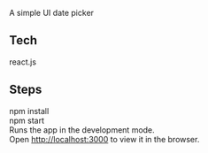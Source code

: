 A simple UI date picker

## Tech
react.js

## Steps
npm install <br />
npm start <br />
Runs the app in the development mode.<br />
Open [http://localhost:3000](http://localhost:3000) to view it in the browser.
